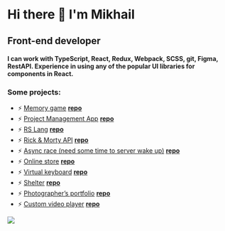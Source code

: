 # Hi there 👋 I'm Mikhail
## Front-end developer
#### I can work with TypeScript, React, Redux, Webpack, SCSS, git, Figma, RestAPI. Experience in using any of the popular UI libraries for components in React.

### Some projects:
- ⚡ [Memory game](https://nos64-memory-game.netlify.app) [**repo**](https://github.com/nos64/memory-game-react)
- ⚡ [Project Management App](https://rss-project-management-app.netlify.app/) [**repo**](https://github.com/nos64/task-manager_clone)
- ⚡ [RS Lang](https://nos64-rslang.netlify.app/) [**repo**](https://github.com/nos64/rs-lang)
- ⚡ [Rick & Morty API](https://nos64-module06.netlify.app/) [**repo**](https://github.com/nos64/rss_react-clone/tree/module06/first-app)
- ⚡ [Async race (need some time to server wake up)](https://nos64.github.io/rs_asinc-race/dist/) [**repo**](https://github.com/nos64/rs_asinc-race)
- ⚡ [Online store](https://nos64.github.io/rs_online-store/dist/) [**repo**](https://github.com/nos64/rs_online-store)
- ⚡ [Virtual keyboard](https://nos64.github.io/virtual-keyboard/src/) [**repo**](https://github.com/nos64/virtual-keyboard/tree/develop)
- ⚡ [Shelter](https://nos64.github.io/shelter/pages/main/) [**repo**](https://github.com/nos64/shelter)
- ⚡ [Photographer’s portfolio](https://nos64.github.io/portfolio/) [**repo**](https://github.com/nos64/portfolio)
- ⚡ [Custom video player](https://nos64.github.io/custom-video/) [**repo**](https://github.com/nos64/custom-video)


<a href="https://github.com/nos64">
  <img align="center" src="https://github-readme-stats.vercel.app/api/top-langs/?username=nos64&layout=compact" />
</a>
